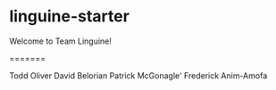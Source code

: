 # linguine-starter

Welcome to Team Linguine!

=======

Todd Oliver
David Belorian
Patrick McGonagle'
Frederick Anim-Amofa
